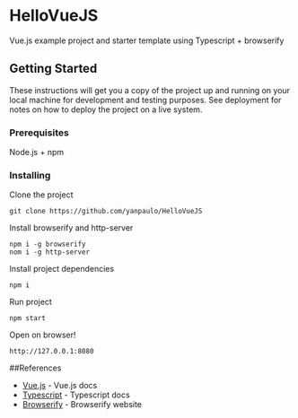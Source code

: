 # HelloVueJS

Vue.js example project and starter template using Typescript + browserify

## Getting Started

These instructions will get you a copy of the project up and running on your local machine for development and testing purposes. See deployment for notes on how to deploy the project on a live system.

### Prerequisites

Node.js + npm

### Installing

Clone the project

```
git clone https://github.com/yanpaulo/HelloVueJS
```

Install browserify and http-server
```
npm i -g browserify
nom i -g http-server
```

Install project dependencies
```
npm i
```

Run project
```
npm start
```

Open on browser!
```
http://127.0.0.1:8080

```

##References

* [Vue.js](https://vuejs.org/v2/guide/) - Vue.js docs
* [Typescript](https://www.typescriptlang.org/docs/home.html) - Typescript docs
* [Browserify](http://browserify.org/) - Browserify website

